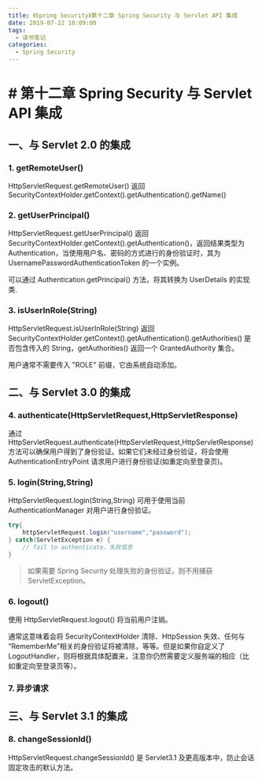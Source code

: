 ```yaml
---
title: 《Spring Security》第十二章 Spring Security 与 Servlet API 集成
date: 2019-07-22 18:09:00
tags: 
  - 读书笔记
categories:
  - Spring Security
---
```


# # 第十二章 Spring Security 与 Servlet API 集成

## 一、与 Servlet 2.0 的集成

### 1. getRemoteUser()

HttpServletRequest.getRemoteUser() 返回 SecurityContextHolder.getContext().getAuthentication().getName()

### 2. getUserPrincipal()

HttpServletRequest.getUserPrincipal() 返回 SecurityContextHolder.getContext().getAuthentication()，返回结果类型为 Authentication，当使用用户名、密码的方式进行的身份验证时，其为 UsernamePasswordAuthenticationToken 的一个实例。

可以通过 Authentication.getPrincipal() 方法，将其转换为 UserDetails 的实现类.

### 3. isUserInRole(String)

HttpServletRequest.isUserInRole(String) 返回 SecurityContextHolder.getContext().getAuthentication().getAuthorities() 是否包含传入的 String，getAuthorities() 返回一个 GrantedAuthority 集合。

用户通常不需要传入 "ROLE" 前缀，它由系统自动添加。

## 二、与 Servlet 3.0 的集成

### 4. authenticate(HttpServletRequest,HttpServletResponse)

通过 HttpServletRequest.authenticate(HttpServletRequest,HttpServletResponse) 方法可以确保用户得到了身份验证。如果它们未经过身份验证，将会使用 AuthenticationEntryPoint 请求用户进行身份验证(如重定向至登录页)。

### 5. login(String,String)

HttpServletRequest.login(String,String) 可用于使用当前 AuthenticationManager 对用户进行身份验证。

```java
try{
    httpServletRequest.login("username","password");
} catch(ServletException e) {
    // fail to authenticate，失败信息
}
```

> 如果需要 Spring Security 处理失败的身份验证，则不用捕获 ServletException。

### 6. logout()

使用 HttpServletRequest.logout() 将当前用户注销。

通常这意味着会将 SecurityContextHolder 清除、HttpSession 失效、任何与 “RememberMe”相关的身份验证将被清除，等等。但是如果你自定义了 LogoutHandler，则将根据具体配置来，注意你仍然需要定义服务端的相应（比如重定向至登录页等）。

### 7. 异步请求

## 三、与 Servlet 3.1 的集成

### 8. changeSessionId()

HttpServletRequest.changeSessionId() 是 Servlet3.1 及更高版本中，防止会话固定攻击的默认方法。